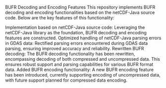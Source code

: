 BUFR Decoding and Encoding Features
This repository implements BUFR decoding and encoding functionalities based on the netCDF-Java source code. Below are the key features of this functionality:

Implementation based on netCDF-Java source code: Leveraging the netCDF-Java library as the foundation, BUFR decoding and encoding features are constructed.
Optimized handling of netCDF-Java parsing errors in GDAS data: Rectified parsing errors encountered during GDAS data parsing, ensuring improved accuracy and reliability.
Rewritten BUFR decoding: The BUFR decoding functionality has been rewritten, encompassing decoding of both compressed and uncompressed data. This ensures robust support and parsing capabilities for various BUFR format data.
Added BUFR encoding functionality: A new BUFR encoding feature has been introduced, currently supporting encoding of uncompressed data, with future support planned for compressed data encoding.
